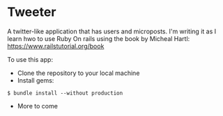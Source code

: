 # Tweeter
A twitter-like application that has users and microposts. I'm writing it as I learn hwo to use Ruby On rails using the book by Micheal Hartl: https://www.railstutorial.org/book

To use this app: 

* Clone the repository to your local machine
* Install gems:

```
$ bundle install --without production
```

* More to come
